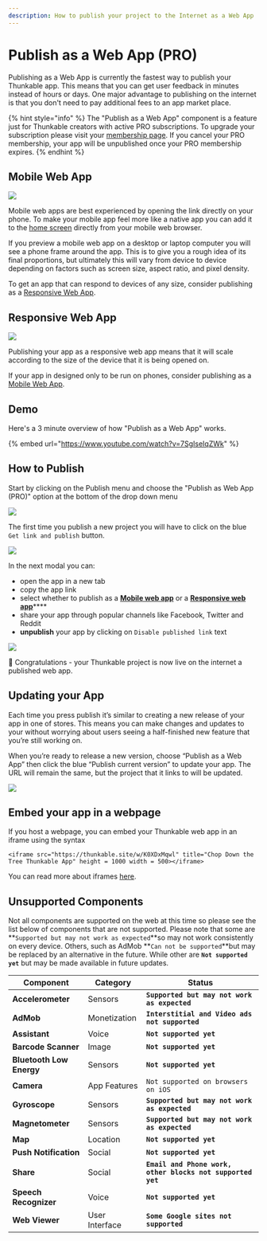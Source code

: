 ```yaml
---
description: How to publish your project to the Internet as a Web App
---
```


# Publish as a Web App (PRO)

Publishing as a Web App is currently the fastest way to publish your Thunkable app. This means that you can get user feedback in minutes instead of hours or days. One major advantage to publishing on the internet is that you don't need to pay additional fees to an app market place.&#x20;

{% hint style="info" %}
The "Publish as a Web App" component is a feature just for Thunkable creators with active PRO subscriptions. To upgrade your subscription please visit your [membership page](https://x.thunkable.com/account/membership). If you cancel your PRO membership, your app will be unpublished once your PRO membership expires.
{% endhint %}

## Mobile Web App

![](<.gitbook/assets/mobile\_web\_app (1).png>)

Mobile web apps are best experienced by opening the link directly on your phone. To make your mobile app feel more like a native app you can add it to the [home screen](https://intercom.help/thunkable/en/articles/3828958-add-to-home-screen) directly from your mobile web browser.

If you preview a mobile web app on a desktop or laptop computer you will see a phone frame around the app. This is to give you a rough idea of its final proportions, but ultimately this will vary from device to device depending on factors such as screen size, aspect ratio, and pixel density.

To get an app that can respond to devices of any size, consider publishing as a [Responsive Web App](publish-as-a-web-app-pro.md#responsive-web-app).

## Responsive Web App

![](.gitbook/assets/responsive\_web\_app.png)

Publishing your app as a responsive web app means that it will scale according to the size of the device that it is being opened on.&#x20;

If your app in designed only to be run on phones, consider publishing as a [Mobile Web App](publish-as-a-web-app-pro.md#mobile-web-app).

## Demo

Here's a 3 minute overview of how "Publish as a Web App" works.

{% embed url="https://www.youtube.com/watch?v=7SgIseIqZWk" %}

## How to Publish

Start by clicking on the Publish menu and choose the "Publish as Web App (PRO)" option at the bottom of the drop down menu

![](.gitbook/assets/screen-shot-2021-04-12-at-9.23.07-am.png)

The first time you publish a new project you will have to click on the blue `Get link and publish` button.

![](.gitbook/assets/03\_get\_link\_large-1.png)

In the next modal you can:

* open the app in a new tab
* copy the app link
* select whether to publish as a [**Mobile web app**](publish-as-a-web-app-pro.md#mobile-web-app) or a [**Responsive web app**](publish-as-a-web-app-pro.md#responsive-web-app)****
* share your app through popular channels like Facebook, Twitter and Reddit&#x20;
* **unpublish** your app by clicking on `Disable published link` text

![](<.gitbook/assets/publish-as-web-app (2).png>)

🎉 Congratulations - your Thunkable project is now live on the internet a published web app.

## Updating your App

Each time you press publish it’s similar to creating a new release of your app in one of stores. This means you can make changes and updates to your  without worrying about users seeing a half-finished new feature that you’re still working on.

When you’re ready to release a new version, choose “Publish as a Web App” then click the blue “Publish current version” to update your app. The URL will remain the same, but the project that it links to will be updated.

![](.gitbook/assets/screen-shot-2021-04-12-at-9.25.00-am.png)

## Embed your app in a webpage

If you host a webpage, you can embed your Thunkable web app in an iframe using the syntax

`<iframe src="https://thunkable.site/w/K0XDxMqwl" title="Chop Down the Tree Thunkable App" height = 1000 width = 500></iframe>`

You can read more about iframes [here](https://www.w3schools.com/tags/tag\_iframe.ASP).

## Unsupported Components&#x20;

Not all components are supported on the web at this time so please see the list below of components that are not supported. Please note that some are **`Supported but may not work as expected`**so may not work consistently on every device. Others, such as AdMob **`Can not be supported`**but may be replaced by an alternative in the future. While other are  **`Not supported yet`** but may be made available in future updates.

| Component                | Category       | Status                                                     |
| ------------------------ | -------------- | ---------------------------------------------------------- |
| **Accelerometer**        | Sensors        | **`Supported but may not work as expected`**               |
| **AdMob**                | Monetization   | **`Interstitial and Video ads not supported`**             |
| **Assistant**            | Voice          | **`Not supported yet`**                                    |
| **Barcode Scanner**      | Image          | **`Not supported yet`**                                    |
| **Bluetooth Low Energy** | Sensors        | **`Not supported yet`**                                    |
| **Camera**               | App Features   | `Not supported on browsers on iOS`                         |
| **Gyroscope**            | Sensors        | **`Supported but may not work as expected`**               |
| **Magnetometer**         | Sensors        | **`Supported but may not work as expected`**               |
| **Map**                  | Location       | **`Not supported yet`**                                    |
| **Push Notification**    | Social         | **`Not supported yet`**                                    |
| **Share**                | Social         | **`Email and Phone work, other blocks not supported yet`** |
| **Speech Recognizer**    | Voice          | **`Not supported yet`**                                    |
| **Web Viewer**           | User Interface | **`Some Google sites not supported`**                      |
